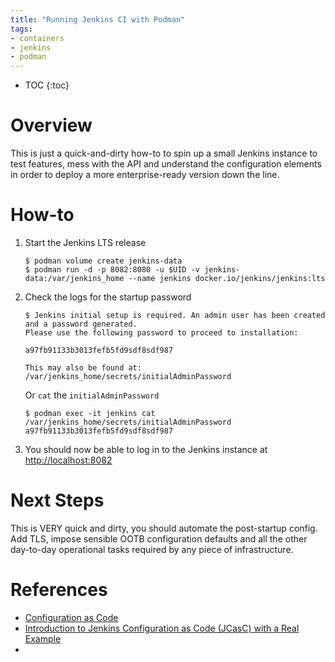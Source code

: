 ```yaml
---
title: "Running Jenkins CI with Podman"
tags:
- containers
- jenkins
- podman
---
```


* TOC
{:toc}

# Overview
This is just a quick-and-dirty how-to to spin up a small Jenkins instance to test features, mess with the API and understand the configuration elements in order to deploy a more enterprise-ready version down the line.

# How-to

1. Start the Jenkins LTS release

    ```
    $ podman volume create jenkins-data
    $ podman run -d -p 8082:8080 -u $UID -v jenkins-data:/var/jenkins_home --name jenkins docker.io/jenkins/jenkins:lts
    ```

2. Check the logs for the startup password

    ```
    $ Jenkins initial setup is required. An admin user has been created and a password generated.
    Please use the following password to proceed to installation:

    a97fb91133b3013fefb5fd9sdf8sdf987

    This may also be found at: /var/jenkins_home/secrets/initialAdminPassword
    ```

    Or `cat` the `initialAdminPassword`

    ```
    $ podman exec -it jenkins cat /var/jenkins_home/secrets/initialAdminPassword
    a97fb91133b3013fefb5fd9sdf8sdf987

    ```

3. You should now be able to log in to the Jenkins instance at [http://localhost:8082](http://localhost:8082)


# Next Steps
This is VERY quick and dirty, you should automate the post-startup config. Add TLS, impose sensible OOTB configuration defaults and all the other day-to-day operational tasks required by any piece of infrastructure.

# References
- [Configuration as Code](https://plugins.jenkins.io/configuration-as-code/)
- [Introduction to Jenkins Configuration as Code (JCasC) with a Real Example](https://medium.com/@mbanaee61/introduction-to-jenkins-configuration-as-code-jcasc-with-a-real-example-d955fc1a9777)
- [](https://8gwifi.org/docs/podman-jenkins.jsp)